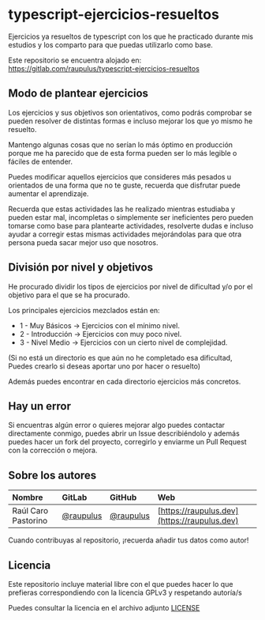 # typescript-ejercicios-resueltos

Ejercicios ya resueltos de typescript con los que he practicado durante mis estudios y los comparto para que puedas utilizarlo como base.

Este repositorio se encuentra alojado en:
https://gitlab.com/raupulus/typescript-ejercicios-resueltos


## Modo de plantear ejercicios

Los ejercicios y sus objetivos son orientativos, como podrás comprobar se pueden resolver de distintas formas e incluso mejorar los que yo mismo he resuelto.

Mantengo algunas cosas que no serían lo más óptimo en producción porque me ha parecido que de esta forma pueden ser lo más legible o fáciles de entender.

Puedes modificar aquellos ejercicios que consideres más pesados u orientados de una forma que no te guste, recuerda que disfrutar puede aumentar el aprendizaje.

Recuerda que estas actividades las he realizado mientras estudiaba y pueden
estar mal, incompletas o simplemente ser ineficientes pero pueden tomarse como
base para plantearte actividades, resolverte dudas e incluso ayudar a corregir
estas mismas actividades mejorándolas para que otra persona pueda sacar mejor
uso que nosotros.

## División por nivel y objetivos

He procurado dividir los tipos de ejercicios por nivel de dificultad y/o por el objetivo para el que se ha procurado.

Los principales ejercicios mezclados están en:

- 1 - Muy Básicos → Ejercicios con el mínimo nivel.
- 2 - Introducción → Ejercicios con muy poco nivel.
- 3 - Nivel Medio → Ejercicios con un cierto nivel de complejidad.

(Si no está un directorio es que aún no he completado esa dificultad, Puedes
crearlo si deseas aportar uno por hacer o resuelto)

Además puedes encontrar en cada directorio ejercicios más concretos.


## Hay un error

Si encuentras algún error o quieres mejorar algo puedes contactar directamente conmigo, puedes abrir un Issue describiéndolo y además puedes hacer un fork del proyecto, corregirlo y enviarme un Pull Request con la corrección o mejora.


## Sobre los autores

Nombre  |  GitLab   |  GitHub  |   Web
:-------|:----------|:---------|:---------
Raúl Caro Pastorino | [@raupulus](https://gitlab.com/raupulus) | [@raupulus](https://github.com/raupulus) | [https://raupulus.dev](https://raupulus.dev)

Cuando contribuyas al repositorio, ¡recuerda añadir tus datos como autor!


## Licencia

Este repositorio incluye material libre con el que puedes hacer lo que prefieras correspondiendo con la licencia GPLv3 y respetando autoría/s

Puedes consultar la licencia en el archivo adjunto [LICENSE](https://gitlab.com/raupulus/typescript-ejercicios-resueltos/blob/master/LICENSE)
